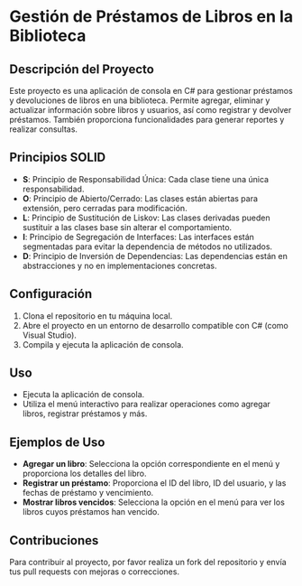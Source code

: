 ﻿# Gestión de Préstamos de Libros en la Biblioteca

## Descripción del Proyecto
Este proyecto es una aplicación de consola en C# para gestionar préstamos y devoluciones de libros en una biblioteca. Permite agregar, eliminar y actualizar información sobre libros y usuarios, así como registrar y devolver préstamos. También proporciona funcionalidades para generar reportes y realizar consultas.

## Principios SOLID
- **S**: Principio de Responsabilidad Única: Cada clase tiene una única responsabilidad.
- **O**: Principio de Abierto/Cerrado: Las clases están abiertas para extensión, pero cerradas para modificación.
- **L**: Principio de Sustitución de Liskov: Las clases derivadas pueden sustituir a las clases base sin alterar el comportamiento.
- **I**: Principio de Segregación de Interfaces: Las interfaces están segmentadas para evitar la dependencia de métodos no utilizados.
- **D**: Principio de Inversión de Dependencias: Las dependencias están en abstracciones y no en implementaciones concretas.

## Configuración
1. Clona el repositorio en tu máquina local.
2. Abre el proyecto en un entorno de desarrollo compatible con C# (como Visual Studio).
3. Compila y ejecuta la aplicación de consola.

## Uso
- Ejecuta la aplicación de consola.
- Utiliza el menú interactivo para realizar operaciones como agregar libros, registrar préstamos y más.

## Ejemplos de Uso
- **Agregar un libro**: Selecciona la opción correspondiente en el menú y proporciona los detalles del libro.
- **Registrar un préstamo**: Proporciona el ID del libro, ID del usuario, y las fechas de préstamo y vencimiento.
- **Mostrar libros vencidos**: Selecciona la opción en el menú para ver los libros cuyos préstamos han vencido.

## Contribuciones
Para contribuir al proyecto, por favor realiza un fork del repositorio y envía tus pull requests con mejoras o correcciones.


